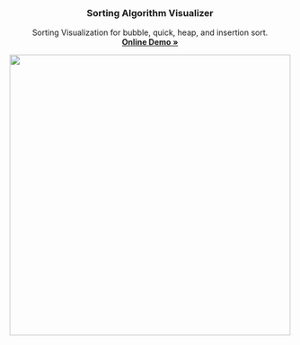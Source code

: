 <br />
<p align="center">
  <h3 align="center"> Sorting Algorithm Visualizer
 </h3>
  <p align="center">
    Sorting Visualization for bubble, quick, heap, and insertion sort.
    <br />
    <a href="https://blakley.github.io/Sort-Visualizer/"><strong>Online Demo »</strong></a>
    <br />
  </p>
</p
<br />

<p align="center">
  <img src="https://media.giphy.com/media/esoMAnHSQcmvebUYVG/giphy.gif" width=500>
</p>
